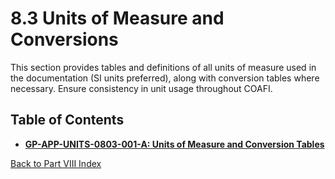 # 8.3 Units of Measure and Conversions

This section provides tables and definitions of all units of measure used in the documentation (SI units preferred), along with conversion tables where necessary. Ensure consistency in unit usage throughout COAFI.

## Table of Contents

*   [**GP-APP-UNITS-0803-001-A: Units of Measure and Conversion Tables**](./GP-APP-UNITS-0803-001-A.md)

[Back to Part VIII Index](../../index.md)

